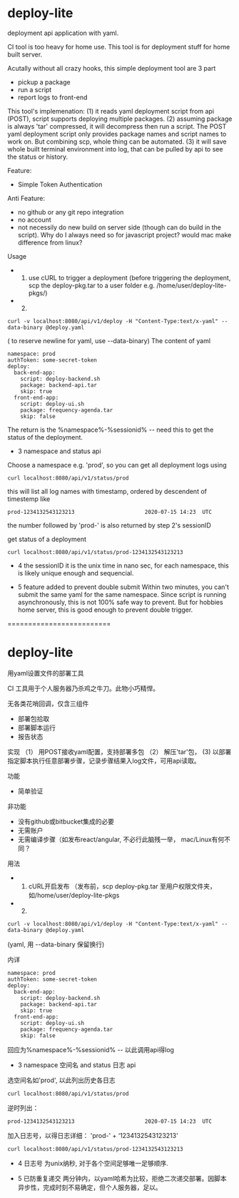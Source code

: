 # deploy-lite
deployment api application with yaml.


CI tool is too heavy for home use.
This tool is for deployment stuff for home built server.

Acutally without all crazy hooks, this simple deployment tool are 3 part
 - pickup a package
 - run a script 
 - report logs to front-end
 
This tool's implemenation:
(1) it reads yaml deployment script from api (POST), script supports deploying multiple packages.
(2) assuming package is always 'tar' compressed, it will decompress then run a script.
The POST yaml deployment script only provides package names and script names to work on. But combining scp, whole thing can be automated.
(3) it will save whole built terminal environment into log, that can be pulled by api to see the status or history.

Feature: 
- Simple Token Authentication

Anti Feature:
- no github or any git repo integration
- no account
- not necessily do new build on server side (though can do build in the script). Why do I always need so for javascript project? would mac make difference from linux?


Usage
- 1. use cURL to trigger a deployment
(before triggering the deployment, scp the deploy-pkg.tar to a user folder e.g. /home/user/deploy-lite-pkgs/)

- 2. 
```
curl -v localhost:8080/api/v1/deploy -H "Content-Type:text/x-yaml" --data-binary @deploy.yaml 
```
( to reserve newline for yaml, use --data-binary)
The content of yaml
```
namespace: prod
authToken: some-secret-token
deploy:
  back-end-app:
    script: deploy-backend.sh
    package: backend-api.tar
    skip: true
  front-end-app:
    script: deploy-ui.sh
    package: frequency-agenda.tar
    skip: false
```
The return is the %namespace%-%sessionid% -- need this to get the status of the deployment.
- 3 namespace and status api

Choose a namespace e.g. 'prod', so you can get all deployment logs using 
```
curl localhost:8080/api/v1/status/prod
```
this will list all log names with timestamp, ordered by descendent of timestemp
like
```
prod-1234132543123213                      2020-07-15 14:23  UTC    
```
the number followed by 'prod-' is also returned by step 2's sessionID

get status of a deployment

```
curl localhost:8080/api/v1/status/prod-1234132543123213
```

- 4 the sessionID
it is the unix time in nano sec, for each namespace, this is likely unique enough and sequencial.

- 5 feature added to prevent double submit
Within two minutes, you can't submit the same yaml for the same namespace. Since script is running asynchronously, this is not 100% safe way to prevent. But for hobbies home server, this is good enough to prevent double trigger.

=========================

# deploy-lite
用yaml设置文件的部署工具

CI 工具用于个人服务器乃杀鸡之牛刀。此物小巧精悍。

无各类花哨回调，仅含三组件
- 部署包拾取
- 部署脚本运行
- 报告状态

实现
（1） 用POST接收yaml配置，支持部署多包
（2） 解压'tar'包，
 (3) 以部署指定脚本执行任意部署步骤，记录步骤结果入log文件，可用api读取。

功能
- 简单验证


非功能
- 没有github或bitbucket集成的必要
- 无需账户
- 无需编译步骤（如发布react/angular, 不必行此脑残一举， mac/Linux有何不同？

用法
- 1. cURL开启发布
（发布前，scp deploy-pkg.tar 至用户权限文件夹，如/home/user/deploy-lite-pkgs

- 2. 
```
curl -v localhost:8080/api/v1/deploy -H "Content-Type:text/x-yaml" --data-binary @deploy.yaml 
```
(yaml, 用 --data-binary 保留换行)

内详
```
namespace: prod
authToken: some-secret-token
deploy:
  back-end-app:
    script: deploy-backend.sh
    package: backend-api.tar
    skip: true
  front-end-app:
    script: deploy-ui.sh
    package: frequency-agenda.tar
    skip: false
```
回应为%namespace%-%sessionid% -- 以此调用api得log
- 3 namespace 空间名 and status 日志 api

选空间名如'prod', 以此列出历史各日志 
```
curl localhost:8080/api/v1/status/prod
```
逆时列出：
```
prod-1234132543123213                      2020-07-15 14:23  UTC    
```
加入日志号，以得日志详细：
'prod-' + ‘1234132543123213’

```
curl localhost:8080/api/v1/status/prod-1234132543123213
```

- 4 日志号
为unix纳秒, 对于各个空间足够唯一足够顺序.

- 5 已防重复递交
两分钟内，以yaml哈希为比较，拒绝二次递交部署。因脚本异步性，完成时刻不易确定，但个人服务器，足以。




